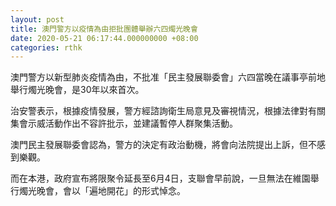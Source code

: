 ```yaml
---
layout: post
title: 澳門警方以疫情為由拒批團體舉辦六四燭光晚會
date: 2020-05-21 06:17:44.000000000 +08:00
categories: rthk
---
```


澳門警方以新型肺炎疫情為由，不批准「民主發展聯委會」六四當晚在議事亭前地舉行燭光晚會，是30年以來首次。

治安警表示，根據疫情發展，警方經諮詢衛生局意見及審視情況，根據法律對有關集會示威活動作出不容許批示，並建議暫停人群聚集活動。

澳門民主發展聯委會認為，警方的決定有政治動機，將會向法院提出上訴，但不感到樂觀。

而在本港，政府宣布將限聚令延長至6月4日，支聯會早前說，一旦無法在維園舉行燭光晚會，會以「遍地開花」的形式悼念。
